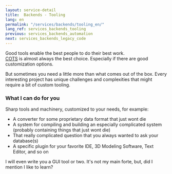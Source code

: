 ```yaml
---
layout: service-detail
title:  Backends - Tooling
lang: en
permalink: "/services/backends/tooling_en/"
lang_ref: services_backends_tooling
previous: services_backends_automation
next: services_backends_legacy_code
---
```

Good tools enable the best people to do their best work.  
[COTS](https://en.wikipedia.org/wiki/Commercial_off-the-shelf) is almost always the best choice. Especially if there are good customization options.

But sometimes you need a little more than what comes out of the box. Every interesting project has unique challenges and complexities that might require a bit of custom tooling.

### What I can do for you
Sharp tools and machinery, customized to your needs, for example:
- A converter for some proprietary data format that just wont die
- A system for compiling and building an especially complicated system (probably containing things that just wont die)
- That really complicated question that you always wanted to ask your database(s)
- A specific plugin for your favorite IDE, 3D Modeling Software, Text Editor, and so on

I will even write you a GUI tool or two. It's not my main forte, but, did I mention I like to learn?
